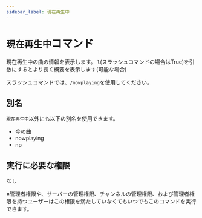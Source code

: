 ```yaml
---
sidebar_label: 現在再生中
---
```

# `現在再生中`コマンド
現在再生中の曲の情報を表示します。 `l`(スラッシュコマンドの場合はTrue)を引数にするとより長く概要を表示します(可能な場合)

スラッシュコマンドでは、`/nowplaying`を使用してください。

## 別名
`現在再生中`以外にも以下の別名を使用できます。

- 今の曲
- nowplaying
- np




## 実行に必要な権限
なし

※管理者権限や、サーバーの管理権限、チャンネルの管理権限、および管理者権限を持つユーザーはこの権限を満たしていなくてもいつでもこのコマンドを実行できます。
  
